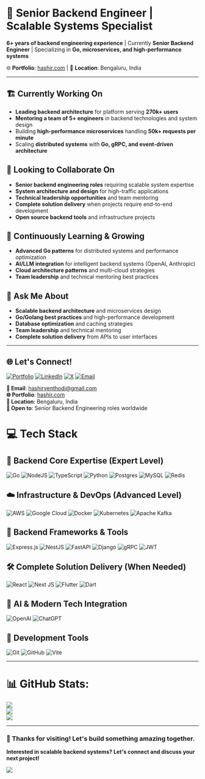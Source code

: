 # 👋 Senior Backend Engineer | Scalable Systems Specialist

**6+ years of backend engineering experience** | Currently **Senior Backend Engineer** | Specializing in **Go, microservices, and high-performance systems**

🌐 **Portfolio**: [hashir.com](https://hashir.com) | 📍 **Location**: Bengaluru, India

---

## 🏗️ Currently Working On
- **Leading backend architecture** for platform serving **270k+ users**
- **Mentoring a team of 5+ engineers** in backend technologies and system design  
- Building **high-performance microservices** handling **50k+ requests per minute**
- Scaling **distributed systems** with **Go, gRPC, and event-driven architecture**

## 🤝 Looking to Collaborate On
- **Senior backend engineering roles** requiring scalable system expertise
- **System architecture and design** for high-traffic applications
- **Technical leadership opportunities** and team mentoring
- **Complete solution delivery** when projects require end-to-end development
- **Open source backend tools** and infrastructure projects

## 🌱 Continuously Learning & Growing
- **Advanced Go patterns** for distributed systems and performance optimization
- **AI/LLM integration** for intelligent backend systems (OpenAI, Anthropic)
- **Cloud architecture patterns** and multi-cloud strategies
- **Team leadership** and technical mentoring best practices

## 💬 Ask Me About
- **Scalable backend architecture** and microservices design
- **Go/Golang best practices** and high-performance development
- **Database optimization** and caching strategies
- **Team leadership** and technical mentoring
- **Complete solution delivery** from APIs to user interfaces


---

## 🌐 Let's Connect!
[![Portfolio](https://img.shields.io/badge/Portfolio-000000?style=for-the-badge&logo=About.me&logoColor=white)](https://hashir.com) [![LinkedIn](https://img.shields.io/badge/LinkedIn-%230077B5.svg?style=for-the-badge&logo=linkedin&logoColor=white)](https://linkedin.com/in/hashirventhodi) [![X](https://img.shields.io/badge/X-black.svg?style=for-the-badge&logo=X&logoColor=white)](https://x.com/hashirventhodi) [![Email](https://img.shields.io/badge/Email-D14836?style=for-the-badge&logo=gmail&logoColor=white)](mailto:hashirventhodi@gmail.com)

**📧 Email**: hashirventhodi@gmail.com  
**🌐 Portfolio**: [hashir.com](https://hashir.com)  
**📍 Location**: Bengaluru, India  
**💼 Open to**: Senior Backend Engineering roles worldwide 

# 💻 Tech Stack

## 🎯 Backend Core Expertise (Expert Level)
![Go](https://img.shields.io/badge/go-%2300ADD8.svg?style=for-the-badge&logo=go&logoColor=white) ![NodeJS](https://img.shields.io/badge/node.js-6DA55F?style=for-the-badge&logo=node.js&logoColor=white) ![TypeScript](https://img.shields.io/badge/typescript-%23007ACC.svg?style=for-the-badge&logo=typescript&logoColor=white) ![Python](https://img.shields.io/badge/python-3670A0?style=for-the-badge&logo=python&logoColor=ffdd54) ![Postgres](https://img.shields.io/badge/postgres-%23316192.svg?style=for-the-badge&logo=postgresql&logoColor=white) ![MySQL](https://img.shields.io/badge/mysql-4479A1.svg?style=for-the-badge&logo=mysql&logoColor=white) ![Redis](https://img.shields.io/badge/redis-%23DD0031.svg?style=for-the-badge&logo=redis&logoColor=white)

## ☁️ Infrastructure & DevOps (Advanced Level)  
![AWS](https://img.shields.io/badge/AWS-%23FF9900.svg?style=for-the-badge&logo=amazon-aws&logoColor=white) ![Google Cloud](https://img.shields.io/badge/GoogleCloud-%234285F4.svg?style=for-the-badge&logo=google-cloud&logoColor=white) ![Docker](https://img.shields.io/badge/docker-%230db7ed.svg?style=for-the-badge&logo=docker&logoColor=white) ![Kubernetes](https://img.shields.io/badge/kubernetes-%23326ce5.svg?style=for-the-badge&logo=kubernetes&logoColor=white) ![Apache Kafka](https://img.shields.io/badge/Apache%20Kafka-000?style=for-the-badge&logo=apachekafka)

## 🚀 Backend Frameworks & Tools
![Express.js](https://img.shields.io/badge/express.js-%23404d59.svg?style=for-the-badge&logo=express&logoColor=%2361DAFB) ![NestJS](https://img.shields.io/badge/nestjs-%23E0234E.svg?style=for-the-badge&logo=nestjs&logoColor=white) ![FastAPI](https://img.shields.io/badge/FastAPI-005571?style=for-the-badge&logo=fastapi) ![Django](https://img.shields.io/badge/django-%23092E20.svg?style=for-the-badge&logo=django&logoColor=white) ![gRPC](https://img.shields.io/badge/gRPC-4285F4?style=for-the-badge&logo=google&logoColor=white) ![JWT](https://img.shields.io/badge/JWT-black?style=for-the-badge&logo=JSON%20web%20tokens)

## 🛠️ Complete Solution Delivery (When Needed)
![React](https://img.shields.io/badge/react-%2320232a.svg?style=for-the-badge&logo=react&logoColor=%2361DAFB) ![Next JS](https://img.shields.io/badge/Next-black?style=for-the-badge&logo=next.js&logoColor=white) ![Flutter](https://img.shields.io/badge/Flutter-%2302569B.svg?style=for-the-badge&logo=Flutter&logoColor=white) ![Dart](https://img.shields.io/badge/dart-%230175C2.svg?style=for-the-badge&logo=dart&logoColor=white)

## 🤖 AI & Modern Tech Integration  
![OpenAI](https://img.shields.io/badge/OpenAI-412991?style=for-the-badge&logo=openai&logoColor=white) ![ChatGPT](https://img.shields.io/badge/chatGPT-74aa9c?style=for-the-badge&logo=openai&logoColor=white)

## 🔧 Development Tools
![Git](https://img.shields.io/badge/git-%23F05033.svg?style=for-the-badge&logo=git&logoColor=white) ![GitHub](https://img.shields.io/badge/github-%23121011.svg?style=for-the-badge&logo=github&logoColor=white) ![Vite](https://img.shields.io/badge/vite-%23646CFF.svg?style=for-the-badge&logo=vite&logoColor=white)

---

# 📊 GitHub Stats:
![](https://github-readme-stats.vercel.app/api?username=hashirventhodi&theme=default&hide_border=false&include_all_commits=true&count_private=true)<br/>
![](https://nirzak-streak-stats.vercel.app/?user=hashirventhodi&theme=default&hide_border=false)<br/>
![](https://github-readme-stats.vercel.app/api/top-langs/?username=hashirventhodi&theme=default&hide_border=false&include_all_commits=true&count_private=true&layout=compact)

---

### 🌟 Thanks for visiting! Let's build something amazing together.

**Interested in scalable backend systems? Let's connect and discuss your next project!**

[![](https://visitcount.itsvg.in/api?id=hashirventhodi&icon=0&color=0)](https://visitcount.itsvg.in)
